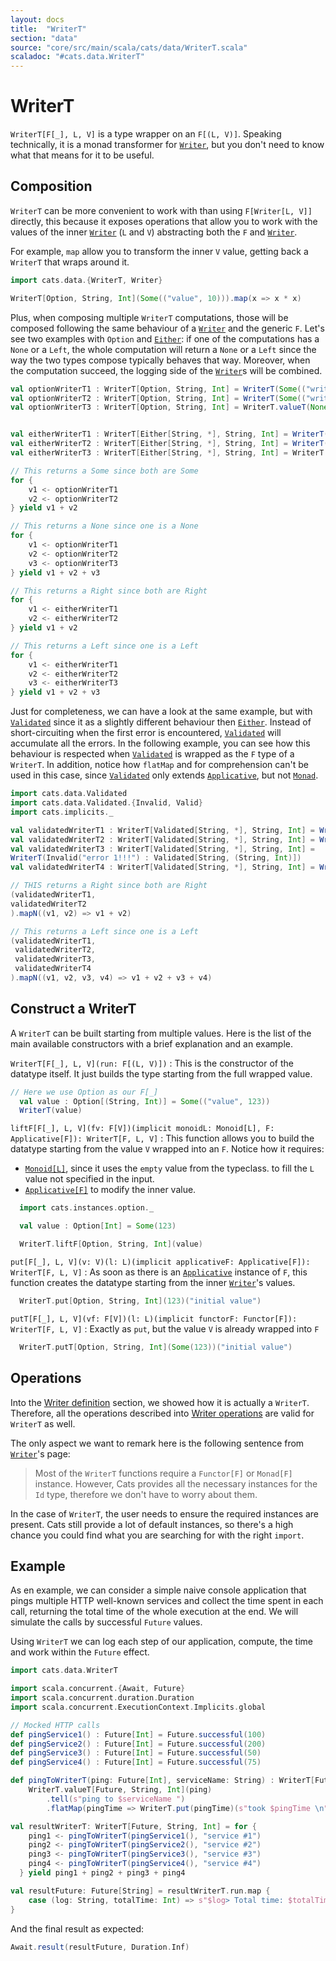 ```yaml
---
layout: docs
title:  "WriterT"
section: "data"
source: "core/src/main/scala/cats/data/WriterT.scala"
scaladoc: "#cats.data.WriterT"
---
```

# WriterT

`WriterT[F[_], L, V]` is a type wrapper on an `F[(L,
V)]`. Speaking technically, it is a monad transformer for [`Writer`](https://typelevel.org/cats/datatypes/writer.html),
but you don't need to know what that means for it to be
useful.

## Composition

`WriterT` can be more convenient to work with than using
`F[Writer[L, V]]` directly, this because it exposes operations that allow
you to work with the values of the inner [`Writer`](https://typelevel.org/cats/datatypes/writer.html) (`L` and
`V`) abstracting both the `F` and [`Writer`](https://typelevel.org/cats/datatypes/writer.html).

For example, `map` allow you to transform the inner `V` value, getting
back a `WriterT` that wraps around it.

```scala mdoc:nest
import cats.data.{WriterT, Writer}

WriterT[Option, String, Int](Some(("value", 10))).map(x => x * x)
```

Plus, when composing multiple `WriterT` computations, those will be
composed following the same behaviour of a
[`Writer`](https://typelevel.org/cats/datatypes/writer.html) and the
generic `F`.  Let's see two examples with `Option` and [`Either`](https://typelevel.org/cats/datatypes/either.html): if
one of the computations has a `None` or a `Left`, the whole
computation will return a `None` or a `Left` since the way the two
types compose typically behaves that way. Moreover, when the
computation succeed, the logging side of the
[`Writer`](https://typelevel.org/cats/datatypes/writer.html)s will be
combined.

```scala mdoc:silent
val optionWriterT1 : WriterT[Option, String, Int] = WriterT(Some(("writerT value 1", 123)))
val optionWriterT2 : WriterT[Option, String, Int] = WriterT(Some(("writerT value 1", 123)))
val optionWriterT3 : WriterT[Option, String, Int] = WriterT.valueT(None)


val eitherWriterT1 : WriterT[Either[String, *], String, Int] = WriterT(Right(("writerT value 1", 123)))
val eitherWriterT2 : WriterT[Either[String, *], String, Int] = WriterT(Right(("writerT value 1", 123)))
val eitherWriterT3 : WriterT[Either[String, *], String, Int] = WriterT.valueT(Left("error!!!"))
```

```scala mdoc
// This returns a Some since both are Some
for {
    v1 <- optionWriterT1
    v2 <- optionWriterT2
} yield v1 + v2

// This returns a None since one is a None
for {
    v1 <- optionWriterT1
    v2 <- optionWriterT2
    v3 <- optionWriterT3
} yield v1 + v2 + v3

// This returns a Right since both are Right
for {
    v1 <- eitherWriterT1
    v2 <- eitherWriterT2
} yield v1 + v2

// This returns a Left since one is a Left
for {
    v1 <- eitherWriterT1
    v2 <- eitherWriterT2
    v3 <- eitherWriterT3
} yield v1 + v2 + v3
```

Just for completeness, we can have a look at the same example, but
with
[`Validated`](https://typelevel.org/cats/datatypes/validated.html)
since it as a slightly different behaviour then
[`Either`](https://typelevel.org/cats/datatypes/either.html). Instead
of short-circuiting when the first error is encountered,
[`Validated`](https://typelevel.org/cats/datatypes/validated.html)
will accumulate all the errors. In the following example, you can see
how this behaviour is respected when
[`Validated`](https://typelevel.org/cats/datatypes/validated.html) is
wrapped as the `F` type of a `WriterT`. In addition, notice
how `flatMap` and for comprehension can't be used in this case, since
[`Validated`](https://typelevel.org/cats/datatypes/validated.html)
only extends [`Applicative`](https://typelevel.org/cats/typeclasses/applicative.html), but not [`Monad`](https://typelevel.org/cats/typeclasses/monad.html).

```scala mdoc:silent
import cats.data.Validated
import cats.data.Validated.{Invalid, Valid}
import cats.implicits._

val validatedWriterT1 : WriterT[Validated[String, *], String, Int] = WriterT(Valid(("writerT value 1", 123)))
val validatedWriterT2 : WriterT[Validated[String, *], String, Int] = WriterT(Valid(("writerT value 1", 123)))
val validatedWriterT3 : WriterT[Validated[String, *], String, Int] =
WriterT(Invalid("error 1!!!") : Validated[String, (String, Int)])
val validatedWriterT4 : WriterT[Validated[String, *], String, Int] = WriterT(Invalid("error 2!!!"): Validated[String, (String, Int)])
```

```scala mdoc
// THIS returns a Right since both are Right
(validatedWriterT1,
validatedWriterT2
).mapN((v1, v2) => v1 + v2)

// This returns a Left since one is a Left
(validatedWriterT1,
 validatedWriterT2,
 validatedWriterT3,
 validatedWriterT4
).mapN((v1, v2, v3, v4) => v1 + v2 + v3 + v4)
```

## Construct a WriterT

A `WriterT` can be built starting from multiple values. Here is the
list of the main available constructors with a brief explanation and
an example.

`WriterT[F[_], L, V](run: F[(L, V)])`
:  This is the constructor of the datatype itself. It just builds the
type starting from the full wrapped value.

```scala mdoc:nest
// Here we use Option as our F[_]
  val value : Option[(String, Int)] = Some(("value", 123))
  WriterT(value)
```

`liftF[F[_], L, V](fv: F[V])(implicit monoidL: Monoid[L], F: Applicative[F]): WriterT[F, L, V]`
:  This function allows you to build the datatype starting from the
value `V` wrapped into an `F`. Notice how it requires:
* [`Monoid[L]`](https://typelevel.org/cats/typeclasses/monoid.html), since it uses the `empty` value from the typeclass.
to fill the `L` value not specified in the input.
* [`Applicative[F]`](https://typelevel.org/cats/typeclasses/applicative.html) to modify the inner value.

```scala mdoc:nest
  import cats.instances.option._

  val value : Option[Int] = Some(123)

  WriterT.liftF[Option, String, Int](value)
```

`put[F[_], L, V](v: V)(l: L)(implicit applicativeF: Applicative[F]): WriterT[F, L, V]`
:  As soon as there is an [`Applicative`](https://typelevel.org/cats/typeclasses/applicative.html) instance of `F`, this function
creates the datatype starting from the inner [`Writer`](https://typelevel.org/cats/datatypes/writer.html)'s values.

```scala mdoc:nest
  WriterT.put[Option, String, Int](123)("initial value")
```

`putT[F[_], L, V](vf: F[V])(l: L)(implicit functorF: Functor[F]): WriterT[F, L, V]`
:  Exactly as `put`, but the value `V` is already wrapped into `F`

```scala mdoc:nest
  WriterT.putT[Option, String, Int](Some(123))("initial value")
```

## Operations

Into the [Writer
definition](https://typelevel.org/cats/datatypes/writer.html#definition)
section, we showed how it is actually a `WriterT`. Therefore, all the
operations described into [Writer
operations](https://typelevel.org/cats/datatypes/writer.html#operations)
are valid for `WriterT` as well.

The only aspect we want to remark here is the following sentence from
[`Writer`](https://typelevel.org/cats/datatypes/writer.html)'s page:

> Most of the `WriterT` functions require a `Functor[F]` or
> `Monad[F]` instance. However, Cats provides all the necessary
> instances for the `Id` type, therefore we don't have to worry about
> them.

In the case of `WriterT`, the user needs to ensure the required
instances are present. Cats still provide a lot of default instances,
so there's a high chance you could find what you are searching for
with the right `import`.

## Example

As en example, we can consider a simple naive console application that
pings multiple HTTP well-known services and collect the time
spent in each call, returning the total time of the whole execution at
the end. We will simulate the calls by successful `Future` values.

Using `WriterT` we can log each step of our application,
compute, the time and work within the `Future` effect.

```scala mdoc:silent
import cats.data.WriterT

import scala.concurrent.{Await, Future}
import scala.concurrent.duration.Duration
import scala.concurrent.ExecutionContext.Implicits.global

// Mocked HTTP calls
def pingService1() : Future[Int] = Future.successful(100)
def pingService2() : Future[Int] = Future.successful(200)
def pingService3() : Future[Int] = Future.successful(50)
def pingService4() : Future[Int] = Future.successful(75)

def pingToWriterT(ping: Future[Int], serviceName: String) : WriterT[Future, String, Int] =
    WriterT.valueT[Future, String, Int](ping)
        .tell(s"ping to $serviceName ")
        .flatMap(pingTime => WriterT.put(pingTime)(s"took $pingTime \n"))

val resultWriterT: WriterT[Future, String, Int] = for {
    ping1 <- pingToWriterT(pingService1(), "service #1")
    ping2 <- pingToWriterT(pingService2(), "service #2")
    ping3 <- pingToWriterT(pingService3(), "service #3")
    ping4 <- pingToWriterT(pingService4(), "service #4")
  } yield ping1 + ping2 + ping3 + ping4

val resultFuture: Future[String] = resultWriterT.run.map {
    case (log: String, totalTime: Int) => s"$log> Total time: $totalTime"
}
```

And the final result as expected:

```scala mdoc
Await.result(resultFuture, Duration.Inf)
```
